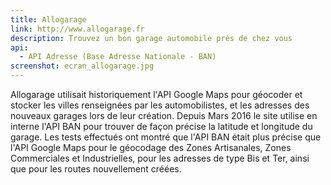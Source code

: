 ```yaml
---
title: Allogarage
link: http://www.allogarage.fr
description: Trouvez un bon garage automobile près de chez vous
api:
  - API Adresse (Base Adresse Nationale - BAN)
screenshot: ecran_allogarage.jpg
---
```


Allogarage utilisait historiquement l'API Google Maps pour géocoder et stocker les villes renseignées par les automobilistes, et les adresses des nouveaux garages lors de leur création. Depuis Mars 2016 le site utilise en interne l'API BAN pour trouver de façon précise la latitude et longitude du garage. Les tests effectués ont montré que l'API BAN était plus précise que l'API Google Maps pour le géocodage des Zones Artisanales, Zones Commerciales et Industrielles, pour les adresses de type Bis et Ter, ainsi que pour les routes nouvellement créées.
